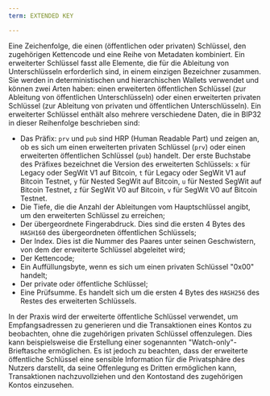 ```yaml
---
term: EXTENDED KEY

---
```

Eine Zeichenfolge, die einen (öffentlichen oder privaten) Schlüssel, den zugehörigen Kettencode und eine Reihe von Metadaten kombiniert. Ein erweiterter Schlüssel fasst alle Elemente, die für die Ableitung von Unterschlüsseln erforderlich sind, in einem einzigen Bezeichner zusammen. Sie werden in deterministischen und hierarchischen Wallets verwendet und können zwei Arten haben: einen erweiterten öffentlichen Schlüssel (zur Ableitung von öffentlichen Unterschlüsseln) oder einen erweiterten privaten Schlüssel (zur Ableitung von privaten und öffentlichen Unterschlüsseln). Ein erweiterter Schlüssel enthält also mehrere verschiedene Daten, die in BIP32 in dieser Reihenfolge beschrieben sind:


- Das Präfix: `prv` und `pub` sind HRP (Human Readable Part) und zeigen an, ob es sich um einen erweiterten privaten Schlüssel (`prv`) oder einen erweiterten öffentlichen Schlüssel (`pub`) handelt. Der erste Buchstabe des Präfixes bezeichnet die Version des erweiterten Schlüssels: `x` für Legacy oder SegWit V1 auf Bitcoin, `t` für Legacy oder SegWit V1 auf Bitcoin Testnet, `y` für Nested SegWit auf Bitcoin, `u` für Nested SegWit auf Bitcoin Testnet, `z` für SegWit V0 auf Bitcoin, `v` für SegWit V0 auf Bitcoin Testnet.
- Die Tiefe, die die Anzahl der Ableitungen vom Hauptschlüssel angibt, um den erweiterten Schlüssel zu erreichen;
- Der übergeordnete Fingerabdruck. Dies sind die ersten 4 Bytes des `HASH160` des übergeordneten öffentlichen Schlüssels;
- Der Index. Dies ist die Nummer des Paares unter seinen Geschwistern, von dem der erweiterte Schlüssel abgeleitet wird;
- Der Kettencode;
- Ein Auffüllungsbyte, wenn es sich um einen privaten Schlüssel "0x00" handelt;
- Der private oder öffentliche Schlüssel;
- Eine Prüfsumme. Es handelt sich um die ersten 4 Bytes des `HASH256` des Restes des erweiterten Schlüssels.

In der Praxis wird der erweiterte öffentliche Schlüssel verwendet, um Empfangsadressen zu generieren und die Transaktionen eines Kontos zu beobachten, ohne die zugehörigen privaten Schlüssel offenzulegen. Dies kann beispielsweise die Erstellung einer sogenannten "Watch-only"-Brieftasche ermöglichen. Es ist jedoch zu beachten, dass der erweiterte öffentliche Schlüssel eine sensible Information für die Privatsphäre des Nutzers darstellt, da seine Offenlegung es Dritten ermöglichen kann, Transaktionen nachzuvollziehen und den Kontostand des zugehörigen Kontos einzusehen.